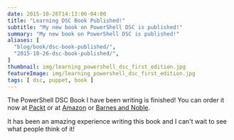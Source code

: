 ```yaml
---
date: 2015-10-26T14:13:06-04:00
title: "Learning DSC Book Published!"
subtitle: "My new book on PowerShell DSC is published!"
summary: "My new book on PowerShell DSC is published!"
aliases: [
  "blog/book/dsc-book-published/",
  "2015-10-26-dsc-book-published/",
]
thumbnail: img/learning_powershell_dsc_first_edition.jpg
featureImage: img/learning_powershell_dsc_first_edition.jpg
tags: [ dsc, puppet, book ]
---
```


The PowerShell DSC Book I have been writing is finished! You can order it now at [Packt](https://www.packtpub.com/networking-and-servers/learning-powershell-dsc) or at [Amazon](http://www.amazon.com/Learning-PowerShell-DSC-James-Pogran-ebook/dp/B010T266PG/ref=sr_1_1?ie=UTF8&qid=1442681865&sr=8-1&keywords=learning+powershell+dsc) or [Barnes and Noble](http://www.barnesandnoble.com/w/learning-powershell-dsc-james-pogran/1122258456?ean=9781783980703).

It has been an amazing experience writing this book and I can't wait to see what people think of it!
